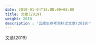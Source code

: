 ```yaml
---
date: 2019-01-04T18:00:00+08:00
title: 文章(2019)
weight: 2010
description : "云原生参考资料之文章(2019)"
---
```




文章(2019)

